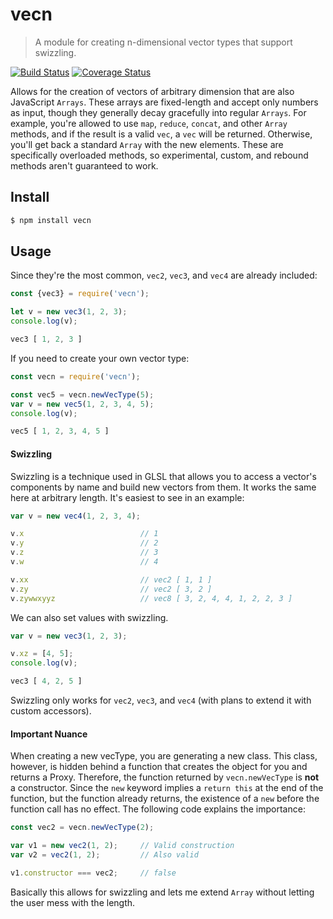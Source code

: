 # vecn

> A module for creating n-dimensional vector types that support swizzling.

[![Build Status](https://travis-ci.org/Zunawe/vecn.svg?branch=master)](https://travis-ci.org/Zunawe/vecn) [![Coverage Status](https://coveralls.io/repos/github/Zunawe/vecn/badge.svg?branch=master)](https://coveralls.io/github/Zunawe/vecn?branch=master)

Allows for the creation of vectors of arbitrary dimension that are also JavaScript `Arrays`. These arrays are fixed-length and accept only numbers as input, though they generally decay gracefully into regular `Arrays`. For example, you're allowed to use `map`, `reduce`, `concat`, and other `Array` methods, and if the result is a valid `vec`, a `vec` will be returned. Otherwise, you'll get back a standard `Array` with the new elements. These are specifically overloaded methods, so experimental, custom, and rebound methods aren't guaranteed to work.

## Install

```sh
$ npm install vecn
```

## Usage

Since they're the most common, `vec2`, `vec3`, and `vec4` are already included:
```js
const {vec3} = require('vecn');

let v = new vec3(1, 2, 3);
console.log(v);
```

```js
vec3 [ 1, 2, 3 ]
```

If you need to create your own vector type:
```js
const vecn = require('vecn');

const vec5 = vecn.newVecType(5);
var v = new vec5(1, 2, 3, 4, 5);
console.log(v);
```

```js
vec5 [ 1, 2, 3, 4, 5 ]
```

#### Swizzling

Swizzling is a technique used in GLSL that allows you to access a vector's components by name and build new vectors from them. It works the same here at arbitrary length. It's easiest to see in an example:

```js
var v = new vec4(1, 2, 3, 4);

v.x                          // 1
v.y                          // 2
v.z                          // 3
v.w                          // 4

v.xx                         // vec2 [ 1, 1 ]
v.zy                         // vec2 [ 3, 2 ]
v.zywwxyyz                   // vec8 [ 3, 2, 4, 4, 1, 2, 2, 3 ]
```

We can also set values with swizzling.

```js
var v = new vec3(1, 2, 3);

v.xz = [4, 5];
console.log(v);
```

```js
vec3 [ 4, 2, 5 ]
```

Swizzling only works for `vec2`, `vec3`, and `vec4` (with plans to extend it with custom accessors).

#### Important Nuance

When creating a new vecType, you are generating a new class. This class, however, is hidden behind a function that creates the object for you and returns a Proxy. Therefore, the function returned by `vecn.newVecType` is **not** a constructor. Since the `new` keyword implies a `return this` at the end of the function, but the function already returns, the existence of a `new` before the function call has no effect. The following code explains the importance:

```js
const vec2 = vecn.newVecType(2);

var v1 = new vec2(1, 2);     // Valid construction
var v2 = vec2(1, 2);         // Also valid

v1.constructor === vec2;     // false
```

Basically this allows for swizzling and lets me extend `Array` without letting the user mess with the length.
